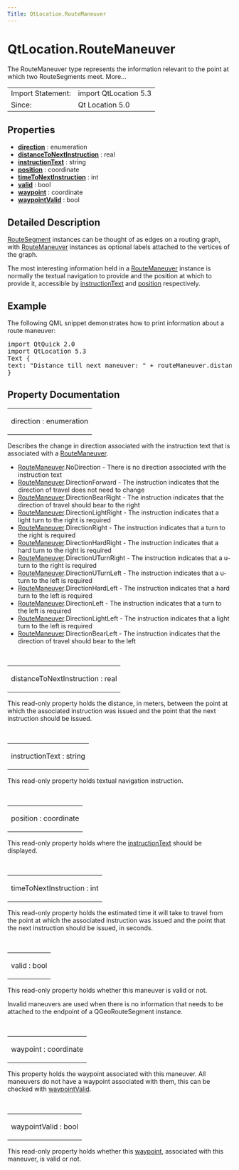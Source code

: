 ```yaml
---
Title: QtLocation.RouteManeuver
---
```


# QtLocation.RouteManeuver

<span class="subtitle"></span>
<!-- $$$RouteManeuver-brief -->
<p>The RouteManeuver type represents the information relevant to the point at which two RouteSegments meet. More...</p>
<!-- @@@RouteManeuver -->
<table class="alignedsummary">
<tr><td class="memItemLeft rightAlign topAlign"> Import Statement:</td><td class="memItemRight bottomAlign"> import QtLocation 5.3</td></tr><tr><td class="memItemLeft rightAlign topAlign"> Since:</td><td class="memItemRight bottomAlign">  Qt Location 5.0</td></tr></table><ul>
</ul>
<h2 id="properties">Properties</h2>
<ul>
<li class="fn"><b><b><a href="QtLocation.RouteManeuver.md#direction-prop">direction</a></b></b> : enumeration</li>
<li class="fn"><b><b><a href="QtLocation.RouteManeuver.md#distanceToNextInstruction-prop">distanceToNextInstruction</a></b></b> : real</li>
<li class="fn"><b><b><a href="QtLocation.RouteManeuver.md#instructionText-prop">instructionText</a></b></b> : string</li>
<li class="fn"><b><b><a href="QtLocation.RouteManeuver.md#position-prop">position</a></b></b> : coordinate</li>
<li class="fn"><b><b><a href="QtLocation.RouteManeuver.md#timeToNextInstruction-prop">timeToNextInstruction</a></b></b> : int</li>
<li class="fn"><b><b><a href="QtLocation.RouteManeuver.md#valid-prop">valid</a></b></b> : bool</li>
<li class="fn"><b><b><a href="QtLocation.RouteManeuver.md#waypoint-prop">waypoint</a></b></b> : coordinate</li>
<li class="fn"><b><b><a href="QtLocation.RouteManeuver.md#waypointValid-prop">waypointValid</a></b></b> : bool</li>
</ul>
<!-- $$$RouteManeuver-description -->
<h2 id="details">Detailed Description</h2>
</p>
<p><a href="QtLocation.RouteSegment.md">RouteSegment</a> instances can be thought of as edges on a routing graph, with <a href="QtLocation.RouteManeuver.md">RouteManeuver</a> instances as optional labels attached to the vertices of the graph.</p>
<p>The most interesting information held in a <a href="QtLocation.RouteManeuver.md">RouteManeuver</a> instance is normally the textual navigation to provide and the position at which to provide it, accessible by <a href="QtLocation.RouteManeuver.md#instructionText-prop">instructionText</a> and <a href="QtLocation.RouteManeuver.md#position-prop">position</a> respectively.</p>
<h2 id="example">Example</h2>
<p>The following QML snippet demonstrates how to print information about a route maneuver:</p>
<pre class="qml">import QtQuick 2.0
import QtLocation 5.3
<span class="type">Text</span> {
<span class="name">text</span>: <span class="string">&quot;Distance till next maneuver: &quot;</span> <span class="operator">+</span> <span class="name">routeManeuver</span>.<span class="name">distanceToNextInstruction</span> <span class="operator">+</span> <span class="string">&quot; meters, estimated time: &quot;</span> <span class="operator">+</span> <span class="name">routeManeuver</span>.<span class="name">timeToNextInstruction</span> <span class="operator">+</span> <span class="string">&quot; seconds.&quot;</span>
}</pre>
<!-- @@@RouteManeuver -->
<h2>Property Documentation</h2>
<!-- $$$direction -->
<table class="qmlname"><tr valign="top" id="direction-prop"><td class="tblQmlPropNode"><p><span class="name">direction</span> : <span class="type">enumeration</span></p></td></tr></table><p>Describes the change in direction associated with the instruction text that is associated with a <a href="QtLocation.RouteManeuver.md">RouteManeuver</a>.</p>
<ul>
<li><a href="QtLocation.RouteManeuver.md">RouteManeuver</a>.NoDirection - There is no direction associated with the instruction text</li>
<li><a href="QtLocation.RouteManeuver.md">RouteManeuver</a>.DirectionForward - The instruction indicates that the direction of travel does not need to change</li>
<li><a href="QtLocation.RouteManeuver.md">RouteManeuver</a>.DirectionBearRight - The instruction indicates that the direction of travel should bear to the right</li>
<li><a href="QtLocation.RouteManeuver.md">RouteManeuver</a>.DirectionLightRight - The instruction indicates that a light turn to the right is required</li>
<li><a href="QtLocation.RouteManeuver.md">RouteManeuver</a>.DirectionRight - The instruction indicates that a turn to the right is required</li>
<li><a href="QtLocation.RouteManeuver.md">RouteManeuver</a>.DirectionHardRight - The instruction indicates that a hard turn to the right is required</li>
<li><a href="QtLocation.RouteManeuver.md">RouteManeuver</a>.DirectionUTurnRight - The instruction indicates that a u-turn to the right is required</li>
<li><a href="QtLocation.RouteManeuver.md">RouteManeuver</a>.DirectionUTurnLeft - The instruction indicates that a u-turn to the left is required</li>
<li><a href="QtLocation.RouteManeuver.md">RouteManeuver</a>.DirectionHardLeft - The instruction indicates that a hard turn to the left is required</li>
<li><a href="QtLocation.RouteManeuver.md">RouteManeuver</a>.DirectionLeft - The instruction indicates that a turn to the left is required</li>
<li><a href="QtLocation.RouteManeuver.md">RouteManeuver</a>.DirectionLightLeft - The instruction indicates that a light turn to the left is required</li>
<li><a href="QtLocation.RouteManeuver.md">RouteManeuver</a>.DirectionBearLeft - The instruction indicates that the direction of travel should bear to the left</li>
</ul>
<!-- @@@direction -->
<br/>
<!-- $$$distanceToNextInstruction -->
<table class="qmlname"><tr valign="top" id="distanceToNextInstruction-prop"><td class="tblQmlPropNode"><p><span class="name">distanceToNextInstruction</span> : <span class="type">real</span></p></td></tr></table><p>This read-only property holds the distance, in meters, between the point at which the associated instruction was issued and the point that the next instruction should be issued.</p>
<!-- @@@distanceToNextInstruction -->
<br/>
<!-- $$$instructionText -->
<table class="qmlname"><tr valign="top" id="instructionText-prop"><td class="tblQmlPropNode"><p><span class="name">instructionText</span> : <span class="type">string</span></p></td></tr></table><p>This read-only property holds textual navigation instruction.</p>
<!-- @@@instructionText -->
<br/>
<!-- $$$position -->
<table class="qmlname"><tr valign="top" id="position-prop"><td class="tblQmlPropNode"><p><span class="name">position</span> : <span class="type">coordinate</span></p></td></tr></table><p>This read-only property holds where the <a href="QtLocation.RouteManeuver.md#instructionText-prop">instructionText</a> should be displayed.</p>
<!-- @@@position -->
<br/>
<!-- $$$timeToNextInstruction -->
<table class="qmlname"><tr valign="top" id="timeToNextInstruction-prop"><td class="tblQmlPropNode"><p><span class="name">timeToNextInstruction</span> : <span class="type">int</span></p></td></tr></table><p>This read-only property holds the estimated time it will take to travel from the point at which the associated instruction was issued and the point that the next instruction should be issued, in seconds.</p>
<!-- @@@timeToNextInstruction -->
<br/>
<!-- $$$valid -->
<table class="qmlname"><tr valign="top" id="valid-prop"><td class="tblQmlPropNode"><p><span class="name">valid</span> : <span class="type">bool</span></p></td></tr></table><p>This read-only property holds whether this maneuver is valid or not.</p>
<p>Invalid maneuvers are used when there is no information that needs to be attached to the endpoint of a QGeoRouteSegment instance.</p>
<!-- @@@valid -->
<br/>
<!-- $$$waypoint -->
<table class="qmlname"><tr valign="top" id="waypoint-prop"><td class="tblQmlPropNode"><p><span class="name">waypoint</span> : <span class="type">coordinate</span></p></td></tr></table><p>This property holds the waypoint associated with this maneuver. All maneuvers do not have a waypoint associated with them, this can be checked with <a href="QtLocation.RouteManeuver.md#waypointValid-prop">waypointValid</a>.</p>
<!-- @@@waypoint -->
<br/>
<!-- $$$waypointValid -->
<table class="qmlname"><tr valign="top" id="waypointValid-prop"><td class="tblQmlPropNode"><p><span class="name">waypointValid</span> : <span class="type">bool</span></p></td></tr></table><p>This read-only property holds whether this <a href="QtLocation.RouteManeuver.md#waypoint-prop">waypoint</a>, associated with this maneuver, is valid or not.</p>
<!-- @@@waypointValid -->
<br/>
